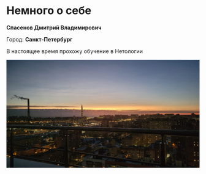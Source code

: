 # Немного о себе
**Спасенов Дмитрий Владимирович** 

Город: **Санкт-Петербург**

В настоящее время прохожу обучение в Нетологии

![Фото](/images\Image-1.jpeg "Вид из окна офиса")
